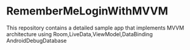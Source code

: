 # RememberMeLoginWithMVVM
This repository contains a detailed sample app that implements MVVM architecture using Room,LiveData,ViewModel,DataBinding AndroidDebugDatabase

